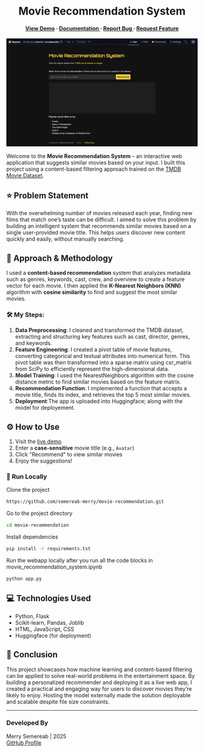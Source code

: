 <div align='center'>
<h1>Movie Recommendation System</h1>

 <h4> <a href=https://huggingface.co/spaces/merryzrs/movie-recommender>View Demo</a> <span> · </span> <a href="https://github.com/semereab-merry/movie-recommendation/blob/master/README.md"> Documentation </a> <span> · </span> <a href="https://github.com/semereab-merry/movie-recommendation/issues"> Report Bug </a> <span> · </span> <a href="https://github.com/semereab-merry/movie-recommendation/issues"> Request Feature </a> </h4>
</div>

<img src='Live_Demo.png'/>
 
Welcome to the **Movie Recommendation System** – an interactive web application that suggests similar movies based on your input. I built this project using a content-based filtering approach trained on the [TMDB Movie Dataset](https://www.kaggle.com/datasets/tmdb/tmdb-movie-metadata).



## ⭐ Problem Statement

With the overwhelming number of movies released each year, finding new films that match one’s taste can be difficult. I aimed to solve this problem by building an intelligent system that recommends similar movies based on a single user-provided movie title. This helps users discover new content quickly and easily, without manually searching.

## 💼 Approach & Methodology

I used a **content-based recommendation** system that analyzes metadata such as genres, keywords, cast, crew, and overview to create a feature vector for each movie. I then applied the **K-Nearest Neighbors (KNN)** algorithm with **cosine similarity** to find and suggest the most similar movies.

### 🛠️ My Steps:
1. **Data Preprocessing**: I cleaned and transformed the TMDB dataset, extracting and structuring key features such as cast, director, genres, and keywords.
2. **Feature Engineering**:  I created a pivot table of movie features, converting categorical and textual attributes into numerical form. This pivot table was then transformed into a sparse matrix using csr_matrix from SciPy to efficiently represent the high-dimensional data.
3. **Model Training**: I used the NearestNeighbors algorithm with the cosine distance metric to find similar movies based on the feature matrix.
4. **Recommendation Function**:  I implemented a function that accepts a movie title, finds its index, and retrieves the top 5 most similar movies.
5. **Deployment**:The app is uploaded into Huggingface; along with the model for deployement. 

## ⚙️ How to Use

1. Visit the [live demo](https://huggingface.co/spaces/merryzrs/movie-recommender)
2. Enter a **case-sensitive** movie title (e.g., `Avatar`)
3. Click "Recommend" to view similar movies
4. Enjoy the suggestions!

### 🏃 Run Locally

Clone the project

```bash
https://github.com/semereab-merry/movie-recommendation.git
```
Go to the project directory
```bash
cd movie-recommendation
```
Install dependencies
```bash
pip install -r requirements.txt
```
Run the webapp locally after you run all the code blocks in movie_recommendation_system.ipynb
```bash
python app.py
```


## 💻 Technologies Used

- Python, Flask
- Scikit-learn, Pandas, Joblib
- HTML, JavaScript, CSS
- Huggingface (for deployment)


## 🎊 Conclusion

This project showcases how machine learning and content-based filtering can be applied to solve real-world problems in the entertainment space. By building a personalized recommender and deploying it as a live web app, I created a practical and engaging way for users to discover movies they’re likely to enjoy. Hosting the model externally made the solution deployable and scalable despite file size constraints.

---

### Developed By

Merry Semereab | 2025  
[GitHub Profile](https://github.com/semereab-merry)
